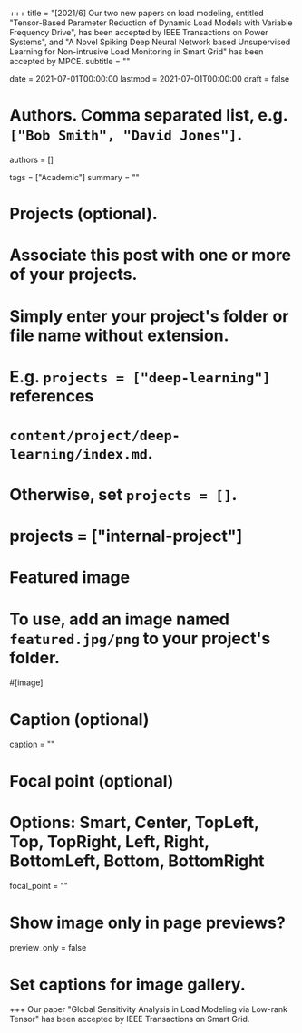 +++
title = "[2021/6] Our two new papers on load modeling, entitled \"Tensor-Based Parameter Reduction of Dynamic Load Models with Variable Frequency Drive\", has been accepted by IEEE Transactions on Power Systems", and \"A Novel Spiking Deep Neural Network based Unsupervised Learning for Non-intrusive Load Monitoring in Smart Grid\" has been accepted by MPCE. 
subtitle = ""

date = 2021-07-01T00:00:00
lastmod = 2021-07-01T00:00:00
draft = false

# Authors. Comma separated list, e.g. `["Bob Smith", "David Jones"]`.
authors = []

tags = ["Academic"]
summary = ""

# Projects (optional).
#   Associate this post with one or more of your projects.
#   Simply enter your project's folder or file name without extension.
#   E.g. `projects = ["deep-learning"]` references 
#   `content/project/deep-learning/index.md`.
#   Otherwise, set `projects = []`.
# projects = ["internal-project"]

# Featured image
# To use, add an image named `featured.jpg/png` to your project's folder. 
#[image]
  # Caption (optional)
  caption = ""

  # Focal point (optional)
  # Options: Smart, Center, TopLeft, Top, TopRight, Left, Right, BottomLeft, Bottom, BottomRight
  focal_point = ""

  # Show image only in page previews?
  preview_only = false

# Set captions for image gallery.

+++
Our paper "Global Sensitivity Analysis in Load Modeling via Low-rank Tensor" has been accepted by IEEE Transactions on Smart Grid.
